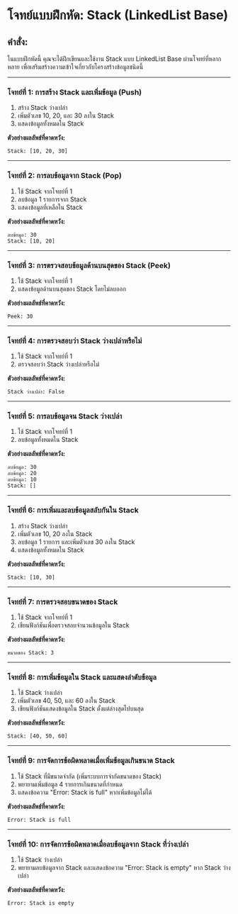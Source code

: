 # โจทย์แบบฝึกหัด: Stack (LinkedList Base)

## คำสั่ง:
ในแบบฝึกหัดนี้ คุณจะได้ฝึกเขียนและใช้งาน Stack แบบ LinkedList Base ผ่านโจทย์ที่หลากหลาย เพื่อเสริมสร้างความเข้าใจเกี่ยวกับโครงสร้างข้อมูลชนิดนี้

---

### **โจทย์ที่ 1:** การสร้าง Stack และเพิ่มข้อมูล (Push)
1. สร้าง Stack ว่างเปล่า
2. เพิ่มตัวเลข 10, 20, และ 30 ลงใน Stack
3. แสดงข้อมูลทั้งหมดใน Stack

**ตัวอย่างผลลัพธ์ที่คาดหวัง:**
```
Stack: [10, 20, 30]
```

---

### **โจทย์ที่ 2:** การลบข้อมูลจาก Stack (Pop)
1. ใช้ Stack จากโจทย์ที่ 1
2. ลบข้อมูล 1 รายการจาก Stack
3. แสดงข้อมูลที่เหลือใน Stack

**ตัวอย่างผลลัพธ์ที่คาดหวัง:**
```
ลบข้อมูล: 30
Stack: [10, 20]
```

---

### **โจทย์ที่ 3:** การตรวจสอบข้อมูลด้านบนสุดของ Stack (Peek)
1. ใช้ Stack จากโจทย์ที่ 1
2. แสดงข้อมูลด้านบนสุดของ Stack โดยไม่ลบออก

**ตัวอย่างผลลัพธ์ที่คาดหวัง:**
```
Peek: 30
```

---

### **โจทย์ที่ 4:** การตรวจสอบว่า Stack ว่างเปล่าหรือไม่
1. ใช้ Stack จากโจทย์ที่ 1
2. ตรวจสอบว่า Stack ว่างเปล่าหรือไม่

**ตัวอย่างผลลัพธ์ที่คาดหวัง:**
```
Stack ว่างเปล่า: False
```

---

### **โจทย์ที่ 5:** การลบข้อมูลจน Stack ว่างเปล่า
1. ใช้ Stack จากโจทย์ที่ 1
2. ลบข้อมูลทั้งหมดใน Stack

**ตัวอย่างผลลัพธ์ที่คาดหวัง:**
```
ลบข้อมูล: 30
ลบข้อมูล: 20
ลบข้อมูล: 10
Stack: []
```

---

### **โจทย์ที่ 6:** การเพิ่มและลบข้อมูลสลับกันใน Stack
1. สร้าง Stack ว่างเปล่า
2. เพิ่มตัวเลข 10, 20 ลงใน Stack
3. ลบข้อมูล 1 รายการ และเพิ่มตัวเลข 30 ลงใน Stack
4. แสดงข้อมูลทั้งหมดใน Stack

**ตัวอย่างผลลัพธ์ที่คาดหวัง:**
```
Stack: [10, 30]
```

---

### **โจทย์ที่ 7:** การตรวจสอบขนาดของ Stack
1. ใช้ Stack จากโจทย์ที่ 1
2. เขียนฟังก์ชันเพื่อตรวจสอบจำนวนข้อมูลใน Stack

**ตัวอย่างผลลัพธ์ที่คาดหวัง:**
```
ขนาดของ Stack: 3
```

---

### **โจทย์ที่ 8:** การเพิ่มข้อมูลใน Stack และแสดงลำดับข้อมูล
1. ใช้ Stack ว่างเปล่า
2. เพิ่มตัวเลข 40, 50, และ 60 ลงใน Stack
3. เขียนฟังก์ชันแสดงข้อมูลใน Stack ตั้งแต่ล่างสุดไปบนสุด

**ตัวอย่างผลลัพธ์ที่คาดหวัง:**
```
Stack: [40, 50, 60]
```

---

### **โจทย์ที่ 9:** การจัดการข้อผิดพลาดเมื่อเพิ่มข้อมูลเกินขนาด Stack
1. ใช้ Stack ที่มีขนาดจำกัด (เพิ่มระบบการจำกัดขนาดของ Stack)
2. พยายามเพิ่มข้อมูล 4 รายการเกินขนาดที่กำหนด
3. แสดงข้อความ "Error: Stack is full" หากเพิ่มข้อมูลไม่ได้

**ตัวอย่างผลลัพธ์ที่คาดหวัง:**
```
Error: Stack is full
```

---

### **โจทย์ที่ 10:** การจัดการข้อผิดพลาดเมื่อลบข้อมูลจาก Stack ที่ว่างเปล่า
1. ใช้ Stack ว่างเปล่า
2. พยายามลบข้อมูลจาก Stack และแสดงข้อความ "Error: Stack is empty" หาก Stack ว่างเปล่า

**ตัวอย่างผลลัพธ์ที่คาดหวัง:**
```
Error: Stack is empty
```
```
